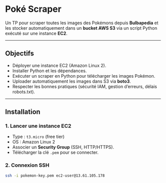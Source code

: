 # Poké Scraper

Un TP pour scraper toutes les images des Pokémons depuis **Bulbapedia** et les stocker automatiquement dans un **bucket AWS S3** via un script Python exécuté sur une instance **EC2**.

---

## Objectifs
- Déployer une instance EC2 (Amazon Linux 2).
- Installer Python et les dépendances.
- Exécuter un scraper en Python pour télécharger les images Pokémon.
- Uploader automatiquement les images dans S3 via **boto3**.
- Respecter les bonnes pratiques (sécurité IAM, gestion d’erreurs, délais robots.txt).

---

## Installation

### 1. Lancer une instance EC2
- Type : `t3.micro` (free tier)
- OS : Amazon Linux 2
- Associer un **Security Group** (SSH, HTTP/HTTPS).
- Télécharger la clé `.pem` pour se connecter.

### 2. Connexion SSH
```bash
ssh -i pokemon-key.pem ec2-user@13.61.105.178
